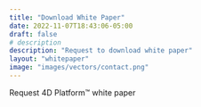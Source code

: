 ```yaml
---
title: "Download White Paper"
date: 2022-11-07T18:43:06-05:00
draft: false
# description
description: "Request to download white paper"
layout: "whitepaper"
image: "images/vectors/contact.png"
---
```


Request 4D Platform&trade; white paper